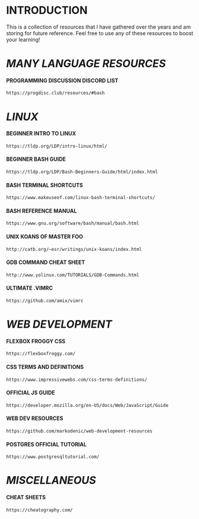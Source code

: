 # INTRODUCTION

This is a collection of resources that I have gathered over the years and am storing for future reference. Feel free to use any of these resources to boost your learning!

# _MANY LANGUAGE RESOURCES_

#### PROGRAMMING DISCUSSION DISCORD LIST

`https://progdisc.club/resources/#bash`

# _LINUX_

#### BEGINNER INTRO TO LINUX

`https://tldp.org/LDP/intro-linux/html/`

#### BEGINNER BASH GUIDE

`https://tldp.org/LDP/Bash-Beginners-Guide/html/index.html`

#### BASH TERMINAL SHORTCUTS

`https://www.makeuseof.com/linux-bash-terminal-shortcuts/`

#### BASH REFERENCE MANUAL

`https://www.gnu.org/software/bash/manual/bash.html`

#### UNIX KOANS OF MASTER FOO

`http://catb.org/~esr/writings/unix-koans/index.html`

#### GDB COMMAND CHEAT SHEET

`http://www.yolinux.com/TUTORIALS/GDB-Commands.html`

#### ULTIMATE .VIMRC

`https://github.com/amix/vimrc`

# _WEB DEVELOPMENT_

#### FLEXBOX FROGGY CSS

`https://flexboxfroggy.com/`

#### CSS TERMS AND DEFINITIONS

`https://www.impressivewebs.com/css-terms-definitions/`

#### OFFICIAL JS GUIDE

`https://developer.mozilla.org/en-US/docs/Web/JavaScript/Guide`

#### WEB DEV RESOURCES

`https://github.com/markodenic/web-development-resources`

#### POSTGRES OFFICIAL TUTORIAL

`https://www.postgresqltutorial.com/`

# _MISCELLANEOUS_

#### CHEAT SHEETS

`https://cheatography.com/`

